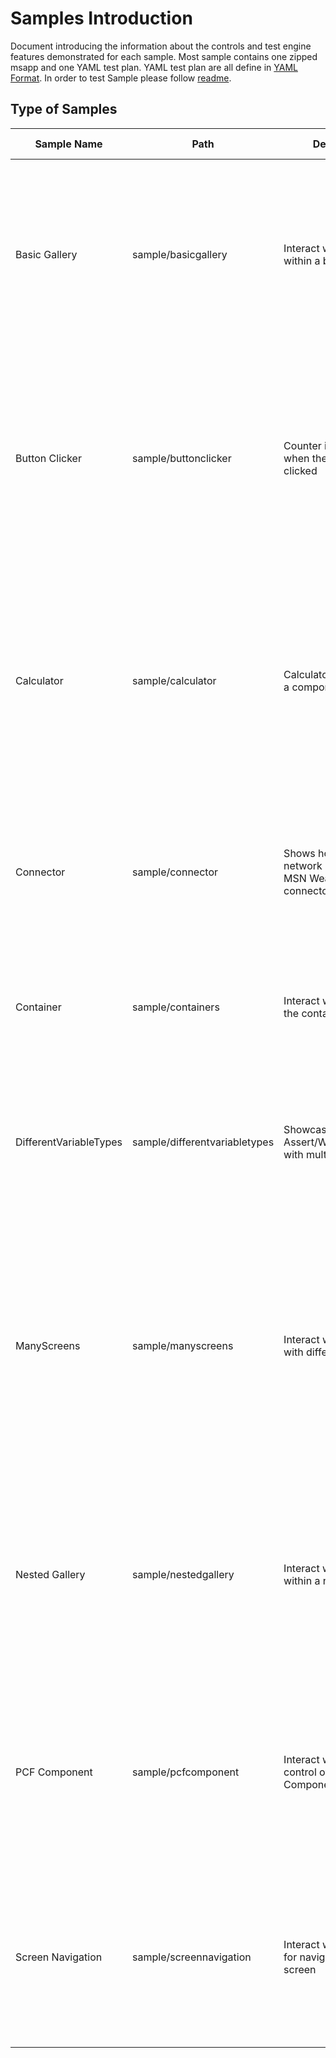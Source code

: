 # Samples Introduction

Document introducing the information about the controls and test engine features demonstrated for each sample. Most sample contains one zipped msapp and one YAML test plan. YAML test plan are all define in [YAML Format](https://github.com/microsoft/PowerApps-TestEngine/blob/main/docs/Yaml/README.md). In order to test Sample please follow [readme](https://github.com/microsoft/PowerApps-TestEngine).

## Type of Samples


| Sample Name | Path | Description |  Features Demonstrated |
| -- | -- | -- | -- | 
| Basic Gallery | sample/basicgallery | Interact with controls within a basic gallery | Assert `Label` Text to be the first item("Lorem ipsum 1") in the gallery. Select on the `NextArrow` in first row on gallery. Assert `Label` Text to be second item("Lorem ipsum 2") to validate the label in the 2nd row of the gallery to verify that you can interact with controls within a basic gallery.|
| Button Clicker | sample/buttonclicker | Counter increments when the button is clicked |  Test settings and environment can be a pointer to another YAML file. OnTestCaseStart, OnTestCaseComplete and OnTestSuiteComplete are supported.   Wait for the `label`to be certain number("0"). Select on the `Button`. Assert `label` to be number+1("1") to verify that counter increments when the button is clicked.
| Calculator| sample/calculator |  Calculator app works as a component |A component for Calculater with two labels for number input, one `lable` for calculated result and four `Button` for Add, Subtract, Multiply and Divide. Assert two input label to certain number("100", "100"). Select on one of four `Button`(Add). Assert result `Label` to right value("200") to verify that the calculator app works.
| Connector | sample/connector | Shows how to mock network requests with MSN Weather connector | Use SetPoperty to set `TextInput` to a String("Atlanta"). Select on `Button`. Assert `Label` to a string ("You are seeing the mock response") to verify that you can mock network requests. Check [Connection](https://docs.microsoft.com/en-us/connectors/connector-reference/connector-reference-powerapps-connectors) for more information.
| Container | sample/containers | Interact with control in the container |Select on the `Button`. Assert `label` to be number+1("1") to verify that you can interact with control in the container.Check [Container control](https://docs.microsoft.com/en-us/power-apps/maker/canvas-apps/controls/control-container) for more information.
 |DifferentVariableTypes| sample/differentvariabletypes | Showcases usage of Assert/Wait/SetProperty with multiple types |Use Wait, SetProperty, and Assert function to test `TextInput`, `Rating`, `Toggle`, `DatePicker`, `Dropdown`, `ComboBox` control to make sure DateType like String, Number, Boolean, Date, Record, and Table works.
 |ManyScreens| sample/manyscreens | Interact with controls with different screens |Three Screens on the canvas app. First 'Home Screem' have two `Button` navigate to other two screen. Other two Screen 'Label Screen' and 'Gallery Screen' each have one `Button` navigate to the 'Home Screem'. Select on the 'Label Screen ' `Button`. Assert `label1` to be string on 'Label Screen'("Hello world!") to verify that you can interact with controls on other screens.
 |Nested Gallery| sample/nestedgallery | Interact with controls within a nested gallery |Two Gallery and two label each with column and row. Column Gallery inside row Gallery.  `Select` 1st row in the row gallery. `Assert` row `Label` to validate that the selected row is updated. `Select` 2nd column in the column gallery. `Assert` column `Label` to validate that the selected column is updated. 
 |PCF Component| sample/pcfcomponent | Interact with increment control of the PCF Component |Import PCF Component in the canvsas app. Use SetPoperty to set `IncrementControl1` to a number(10). Assert `IncrementControl1` to a number (10) to verify that you can interact with increment control of the PCF Component. Check [PCF Component](https://docs.microsoft.com/en-us/power-apps/developer/component-framework/overview) for more information.
 |Screen Navigation|sample/screennavigation | Interact with controls for navigate to different screen |Two Screens and labels on the canvas app. 'Screen1' have `Button2` navigate to second screen. 'Screen2' have `Button1` navigate to first screen. Select on the `Button2`. Assert `label2` to be the string("Screen2") to verify that you can interact with controls for screen navigation.
